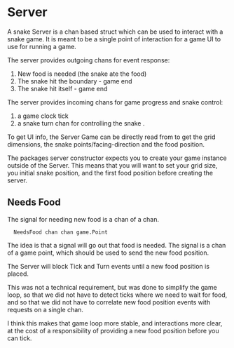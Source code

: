 # Server

A snake Server is a chan based struct which can be used to interact with a snake
game.  It is meant to be a single point of interaction for a game UI to use for
running a game.

The server provides outgoing chans for event response:
1. New food is needed (the snake ate the food)
2. The snake hit the boundary - game end
3. The snake hit itself - game end

The server provides incoming chans for game progress and snake control:
1. a game clock tick
2. a snake turn chan for controlling the snake .

To get UI info, the Server Game can be directly read from to get the grid
dimensions, the snake points/facing-direction and the food position.

The packages server constructor expects you to create your game instance outside
of the Server. This means that you will want to set your grid size, you initial
snake position, and the first food position before creating the server.

## Needs Food

The signal for needing new food is a chan of a chan.

```
  NeedsFood chan chan game.Point
```

The idea is that a signal will go out that food is needed.  The signal is a chan
of a game point, which should be used to send the new food position.

The Server will block Tick and Turn events until a new food position is placed.

This was not a technical requirement, but was done to simplify the game loop, so
that we did not have to detect ticks where we need to wait for food, and so that
we did not have to correlate new food position events with requests on a single
chan.

I think this makes that game loop more stable, and interactions more clear, at
the cost of a responsibility of providing a new food position before you can
tick.
